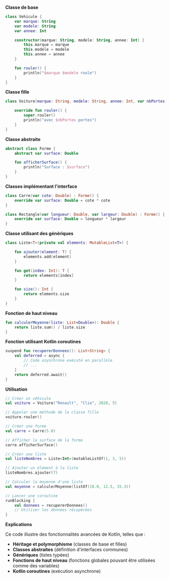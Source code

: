 **Classe de base**

```kotlin
class Vehicule {
    var marque: String
    var modele: String
    var annee: Int

    constructor(marque: String, modele: String, annee: Int) {
        this.marque = marque
        this.modele = modele
        this.annee = annee
    }

    fun rouler() {
        println("$marque $modele roule")
    }
}
```

**Classe fille**

```kotlin
class Voiture(marque: String, modele: String, annee: Int, var nbPortes: Int) : Vehicule(marque, modele, annee) {

    override fun rouler() {
        super.rouler()
        println("avec $nbPortes portes")
    }
}
```

**Classe abstraite**

```kotlin
abstract class Forme {
    abstract var surface: Double

    fun afficherSurface() {
        println("Surface : $surface")
    }
}
```

**Classes implémentant l'interface**

```kotlin
class Carre(var cote: Double) : Forme() {
    override var surface: Double = cote * cote
}

class Rectangle(var longueur: Double, var largeur: Double) : Forme() {
    override var surface: Double = longueur * largeur
}
```

**Classe utilisant des génériques**

```kotlin
class Liste<T>(private val elements: MutableList<T>) {

    fun ajouter(element: T) {
        elements.add(element)
    }

    fun get(index: Int): T {
        return elements[index]
    }

    fun size(): Int {
        return elements.size
    }
}
```

**Fonction de haut niveau**

```kotlin
fun calculerMoyenne(liste: List<Double>): Double {
    return liste.sum() / liste.size
}
```

**Fonction utilisant Kotlin coroutines**

```kotlin
suspend fun recupererDonnees(): List<String> {
    val deferred = async {
        // Code asynchrone exécuté en parallèle
        // ...
    }
    return deferred.await()
}
```

**Utilisation**

```kotlin
// Créer un véhicule
val voiture = Voiture("Renault", "Clio", 2020, 5)

// Appeler une méthode de la classe fille
voiture.rouler()

// Créer une forme
val carre = Carre(5.0)

// Afficher la surface de la forme
carre.afficherSurface()

// Créer une liste
val listeNombres = Liste<Int>(mutableListOf(1, 3, 5))

// Ajouter un élément à la liste
listeNombres.ajouter(7)

// Calculer la moyenne d'une liste
val moyenne = calculerMoyenne(listOf(10.0, 12.5, 15.3))

// Lancer une coroutine
runBlocking {
    val donnees = recupererDonnees()
    // Utiliser les données récupérées
}
```

**Explications**

Ce code illustre des fonctionnalités avancées de Kotlin, telles que :

* **Héritage et polymorphisme** (classes de base et filles)
* **Classes abstraites** (définition d'interfaces communes)
* **Génériques** (listes typées)
* **Fonctions de haut niveau** (fonctions globales pouvant être utilisées comme des variables)
* **Kotlin coroutines** (exécution asynchrone)